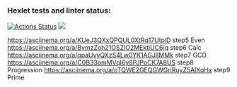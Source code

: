 ### Hexlet tests and linter status:
[![Actions Status](https://github.com/Timurrr86/java-project-lvl1/workflows/hexlet-check/badge.svg)](https://github.com/Timurrr86/java-project-lvl1/actions)
<a href="https://codeclimate.com/github/codeclimate/codeclimate/maintainability"><img src="https://api.codeclimate.com/v1/badges/a99a88d28ad37a79dbf6/maintainability" /></a>

https://asciinema.org/a/KUeJ3QXxQPQUL0XtRq17UtplD step5 Even
https://asciinema.org/a/BvmzZoh21OSZlO2MEktiUC6jq step6 Calc
https://asciinema.org/a/qpaUvyQXzS4Lw0YK1AGJlIMMk step7 GCD
https://asciinema.org/a/C0B33omMVqI6y8PJPoCK7A8US step8 Progression
https://asciinema.org/a/oTQWE2GEQGWGriRuyZ5AlXqHx step9 Prime
